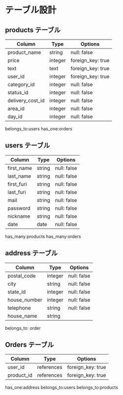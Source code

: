 # テーブル設計

## products テーブル

| Column          | Type   | Options     |
| --------------  | ------ | ----------- |
| product_name     | string| null: false |
| price           | integer| foreign_key: true |
| text            | text   | foreign_key: true | 
| user_id         | integer| foreign_key: true |  
| category_id     | integer| null: false |
| status_id       | integer| null: false |
| delivery_cost_id| integer| null: false |
| area_id         | integer| null: false |
| day_id         | integer| null: false |

belongs_to:users
has_one:orders

## users テーブル

| Column     | Type   | Options     |
| -----------| ------ | ----------- |
| first_name | string | null: false |
| last_name  | string | null: false |
| first_furi | string | null: false |
| last_furi  | string | null: false |
| mail       | string | null: false |
| password   | string | null: false |
| nickname   | string | null: false |
| date       | date   | null: false |

has_many:products
has_many:orders



## address テーブル

| Column      | Type   | Options     |
| ----------- | ------ | ----------- |
| postal_code | integer| null: false |
| city        | string | null: false |
| state_id    | integer| null: false |
| house_number| integer| null: false |
| telephone   | string | null: false |
| house_name  | string |             |

belongs_to: order

## Orders テーブル

| Column     | Type   | Options           |
| -----------| ------ | ------------------|
| user_id    | references| foreign_key: true |
| product_id | references| foreign_key: true |

has_one:address
belongs_to:users
belongs_to:products